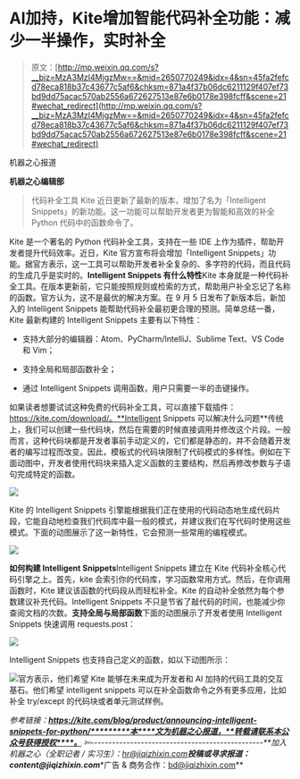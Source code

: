 # AI加持，Kite增加智能代码补全功能：减少一半操作，实时补全

> 原文：[http://mp.weixin.qq.com/s?__biz=MzA3MzI4MjgzMw==&mid=2650770249&idx=4&sn=45fa2fefcd78eca818b37c43677c5af6&chksm=871a4f37b06dc6211129f407ef73bd9dd75acac570ab2556a672627513e87e6b0178e398fcff&scene=21#wechat_redirect](http://mp.weixin.qq.com/s?__biz=MzA3MzI4MjgzMw==&mid=2650770249&idx=4&sn=45fa2fefcd78eca818b37c43677c5af6&chksm=871a4f37b06dc6211129f407ef73bd9dd75acac570ab2556a672627513e87e6b0178e398fcff&scene=21#wechat_redirect)

机器之心报道

**机器之心编辑部**

> 代码补全工具 Kite 近日更新了最新的版本，增加了名为「Intelligent Snippets」的新功能。这一功能可以帮助开发者更为智能和高效的补全 Python 代码中的函数命令了。

Kite 是一个著名的 Python 代码补全工具，支持在一些 IDE 上作为插件，帮助开发者提升代码效率。近日，Kite 官方宣布将会增加「Intelligent Snippets」功能。据官方表示，这一工具可以帮助开发者补全复杂的、多字符的代码，而且代码的生成几乎是实时的。**Intelligent Snippets 有什么特性**Kite 本身就是一种代码补全工具。在版本更新前，它只能按照规则或检索的方式，帮助用户补全忘记了名称的函数。官方认为，这不是最优的解决方案。在 9 月 5 日发布了新版本后，新加入的 Intelligent Snippets 能帮助代码补全最初更合理的预测。简单总结一番，Kite 最新构建的 Intelligent Snippets 主要有以下特性：

*   支持大部分的编辑器：Atom、PyCharm/IntelliJ、Sublime Text、VS Code 和 Vim；

*   支持全局和局部函数补全；

*   通过 Intelligent Snippets 调用函数，用户只需要一半的击键操作。

如果读者想要试试这种免费的代码补全工具，可以直接下载插件：https://kite.com/download/。**Intelligent Snippets 可以解决什么问题**传统上，我们可以创建一些代码块，然后在需要的时候直接调用并修改这个片段。一般而言，这种代码块都是开发者事前手动定义的，它们都是静态的，并不会随着开发者的编写过程而改变。因此，模板式的代码块限制了代码模式的多样性。例如在下面动图中，开发者使用代码块来插入定义函数的主要结构，然后再修改参数与子语句完成特定的函数。

![](../Images/befd4abc04e17994bcfc79851063d6d8.jpg)

Kite 的 Intelligent Snippets 引擎能根据我们正在使用的代码动态地生成代码片段，它能自动地检查我们代码库中最一般的模式，并建议我们在写代码时使用这些模式。下面的动图展示了这一新特性，它会预测一些常用的编程模式。

![](../Images/78f7eed724b93618a08b7d38d446ac22.jpg)

**如何构建 Intelligent Snippets**Intelligent Snippets 建立在 Kite 代码补全核心代码引擎之上。首先，kite 会索引你的代码库，学习函数常用方式。然后，在你调用函数时，Kite 建议该函数的代码段从而轻松补全。Kite 的自动补全依然为每个参数建议补充代码。Intelligent Snippets 不只是节省了敲代码的时间，也能减少你查阅文档的次数。**支持全局与局部函数**下面的动图展示了开发者使用 Intelligent Snippets 快速调用 requests.post：

![](../Images/92bbbb00b2c5c6cc588e1d45ad6e9760.jpg)

Intelligent Snippets 也支持自己定义的函数，如以下动图所示：

![](../Images/03a59c39855b4551cde6f8cd2f38c625.jpg)官方表示，他们希望 Kite 能够在未来成为开发者和 AI 加持的代码工具的交互基石。他们希望 intelligent snippets 可以在补全函数命令之外有更多应用，比如补全 try/except 的代码块或者单元测试样例。

*参考链接：**https://kite.com/blog/product/announcing-intelligent-snippets-for-python/*********本****文为机器之心报道，**转载请联系本公众号获得授权****。**
✄------------------------------------------------**加入机器之心（全职记者 / 实习生）：hr@jiqizhixin.com****投稿或寻求报道：**content**@jiqizhixin.com****广告 & 商务合作：bd@jiqizhixin.com**